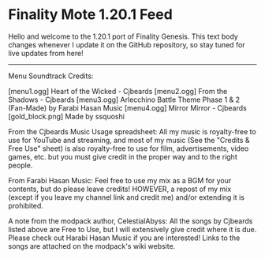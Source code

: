 # Finality Mote 1.20.1 Feed

Hello and welcome to the 1.20.1 port of Finality Genesis. This text body changes whenever I update it on the GitHub repository, so stay tuned for live updates from here!

---

Menu Soundtrack Credits:

[menu1.ogg] Heart of the Wicked - Cjbeards
[menu2.ogg] From the Shadows - Cjbeards
[menu3.ogg] Arlecchino Battle Theme Phase 1 & 2 (Fan-Made)
by Farabi Hasan Music
[menu4.ogg] Mirror Mirror - Cjbeards
[gold_block.png] Made by ssquoshi

From the Cjbeards Music Usage spreadsheet:
All my music is royalty-free to use for YouTube and streaming,
and most of my music (See the "Credits & Free Use" sheet) is
also royalty-free to use for film, advertisements, video games,
etc. but you must give credit in the proper way and to the right
people.

From Farabi Hasan Music:
Feel free to use my mix as a BGM for your contents, 
but do please leave credits! HOWEVER, a repost of my mix 
(except if you leave my channel link and credit me) and/or 
extending it is prohibited.

A note from the modpack author, CelestialAbyss:
All the songs by Cjbeards listed above are Free to Use, but I 
will extensively give credit where it is due.
Please check out Harabi Hasan Music if you are interested!
Links to the songs are attached on
the modpack's wiki website.
